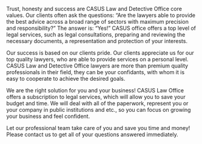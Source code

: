 Trust, honesty and success are CASUS Law and Detective Office core values. Our clients often ask the questions: “Are the lawyers able to provide the best advice across a broad range of sectors with maximum precision and responsibility?” The answer is: “Yes!”  CASUS office offers a top level of legal services, such as legal consultations, preparing and reviewing the necessary documents, a representation and protection of your interests.
<br/> 

Our success is based on our clients pride. Our clients appreciate us for our top quality lawyers, who are able to provide services on a personal level. CASUS Law and Detective Office lawyers are more than premium quality professionals in their field, they can be your confidants, with whom it is easy to cooperate to achieve the desired goals.
<br/>

We are the right solution for you and your business! CASUS Law Office offers a subscription to legal services, which will allow you to save your budget and time. We will deal with all of the paperwork, represent you or your company in public institutions and etc., so you can focus on growing your business and feel confident.
<br/>

Let our professional team take care of you and save you time and money! Please contact us to get all of your questions answered immediately.

<!-- Google tag (gtag.js) -->
<script async src="https://www.googletagmanager.com/gtag/js?id=AW-11072310083"></script>
<script>
  window.dataLayer = window.dataLayer || [];
  function gtag(){dataLayer.push(arguments);}
  gtag('js', new Date());

  gtag('config', 'AW-11072310083');
</script>
